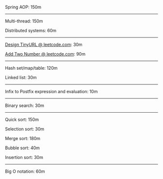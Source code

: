 
Spring AOP:             150m

---

Multi-thread:           150m

Distributed systems:    60m

---

[Design TinyURL @ leetcode.com](https://leetcode.com/problems/design-tinyurl):  30m

[Add Two Number @ leetcode.com](https://leetcode.com/problems/add-two-numbers): 90m

---

Hash set/map/table: 120m

Linked list:        30m      

---

Infix to Postfix
expression and 
evaluation:         10m

---

Binary search:      30m

---

Quick sort:         150m

Selection sort:     30m

Merge sort:         180m

Bubble sort:        40m

Insertion sort:     30m

---

Big O notation:     60m